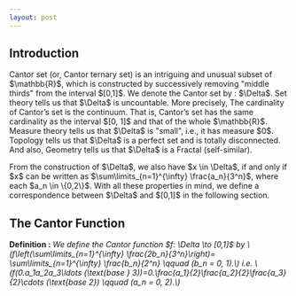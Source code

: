 ```yaml
---
layout: post
---
```

<h2>Introduction</h2>
<p>Cantor set (or, Cantor ternary set) is an intriguing and unusual subset of $\mathbb{R}$, which is constructed by successively removing "middle thirds" from the interval $[0,1]$. We denote the Cantor set by : $\Delta$. Set theory tells us that $\Delta$ is uncountable. More precisely, The cardinality of Cantor’s set is the continuum. That is, Cantor’s set has the same cardinality as the interval $[0, 1]$ and that of the whole $\mathbb{R}$. Measure theory tells us that $\Delta$ is "small", i.e., it has measure $0$. Topology tells us that $\Delta$ is a perfect set and is totally disconnected. And also, Geometry tells us that $\Delta$ is a Fractal (self-similar). </p>

<p>From the construction of $\Delta$, we also have $x \in \Delta$, if and only if $x$ can be written as $\sum\limits_{n=1}^{\infty} \frac{a_n}{3^n}$, where each $a_n \in \{0,2\}$. With all these properties in mind, we define a correspondence between $\Delta$ and $[0,1]$ in the following section.</p>

<h2>The Cantor Function</h2>
<p><b>Definition :</b> <i>We define the Cantor function $f: \Delta \to [0,1]$ by \(f\left(\sum\limits_{n=1}^{\infty} \frac{2b_n}{3^n}\right)= \sum\limits_{n=1}^{\infty} \frac{b_n}{2^n} \qquad (b_n = 0, 1).\) i.e. \(f(0.a_1a_2a_3\ldots (\text{base } 3))=0.\frac{a_1}{2}\frac{a_2}{2}\frac{a_3}{2}\cdots (\text{base 2}) \qquad (a_n = 0, 2).\)</i></p>

